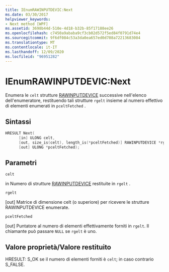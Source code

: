 ```yaml
---
title: IEnumRAWINPUTDEVIC:Next
ms.date: 03/30/2017
helpviewer_keywords:
- Next method [WPF]
ms.assetid: 3698b44d-510e-4d18-b32b-85f17188ee26
ms.openlocfilehash: c7450a9ababa9cf3cb02d572f5ed84f0791d74e4
ms.sourcegitcommit: 9f6df084c53a3da0ea657ed0d708a72213683084
ms.translationtype: MT
ms.contentlocale: it-IT
ms.lasthandoff: 12/09/2020
ms.locfileid: "96951282"
---
```

# <a name="ienumrawinputdevicnext"></a>IEnumRAWINPUTDEVIC:Next
Enumera le `celt` strutture [RAWINPUTDEVICE](/windows/desktop/api/winuser/ns-winuser-rawinputdevice) successive nell'elenco dell'enumeratore, restituendo tali strutture `rgelt` insieme al numero effettivo di elementi enumerati in `pceltFetched` .  
  
## <a name="syntax"></a>Sintassi  
  
```cpp  
HRESULT Next(  
      [in] ULONG celt,  
      [out, size_is(celt), length_is(*pceltFetched)] RAWINPUTDEVICE *rgelt,  
      [out] ULONG *pceltFetched);  
```  
  
## <a name="parameters"></a>Parametri  
 `celt`  
  
 in Numero di strutture [RAWINPUTDEVICE](/windows/desktop/api/winuser/ns-winuser-rawinputdevice) restituite in `rgelt` .  
  
 `rgelt`  
  
 [out] Matrice di dimensione celt (o superiore) per ricevere le strutture RAWINPUTDEVICE enumerate.  
  
 `pceltFetched`  
  
 [out] Puntatore al numero di elementi effettivamente forniti in `rgelt`. Il chiamante può passare `NULL` se `rgelt` è uno.  
  
## <a name="property-valuereturn-value"></a>Valore proprietà/Valore restituito  
 HRESULT: S_OK se il numero di elementi forniti è `celt`; in caso contrario S_FALSE.
